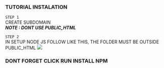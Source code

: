 ### TUTORIAL INSTALATION



``` STEP 1 ```</br>
CREATE SUBDOMAIN</br>
***NOTE : DONT USE PUBLIC_HTML***

``` STEP 2 ```</br>
IN SETUP NODE JS FOLLOW LIKE THIS, THE FOLDER MUST BE OUTSIDE PUBLIC_HTML
<img src="IMG_20211210_220825.jpg" />

### DONT FORGET CLICK RUN INSTALL NPM

